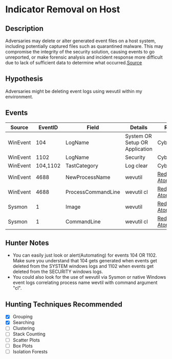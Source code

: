 # Indicator Removal on Host
## Description
Adversaries may delete or alter generated event files on a host system, including potentially captured files such as quarantined malware. This may compromise the integrity of the security solution, causing events to go unreported, or make forensic analysis and incident response more difficult due to lack of sufficient data to determine what occurred.[Source](https://attack.mitre.org/wiki/Technique/T1070)


## Hypothesis
Adversaries might be deleting event logs using wevutil within my environment.


## Events

| Source | EventID | Field | Details | Reference | 
|--------|---------|-------|---------|-----------| 
| WinEvent | 104 | LogName | System OR Setup OR Application | Cyb3rWard0g |
| WinEvent | 1102 | LogName | Security | Cyb3rWard0g |
| WinEvent | 104,1102 | TastCategory | Log clear | Cyb3rWard0g |
| WinEvent | 4688 | NewProcessName | wevutil | [RedCanary-AtomicRedTeam](https://github.com/redcanaryco/atomic-red-team/blob/master/Windows/Defense%20Evasion/Indicator_Removal_on_Host.md) |
| WinEvent | 4688 | ProcessCommandLine | wevutil cl | [RedCanary-AtomicRedTeam](https://github.com/redcanaryco/atomic-red-team/blob/master/Windows/Defense%20Evasion/Indicator_Removal_on_Host.md) |
| Sysmon | 1 | Image | wevutil | [RedCanary-AtomicRedTeam](https://github.com/redcanaryco/atomic-red-team/blob/master/Windows/Defense%20Evasion/Indicator_Removal_on_Host.md) |
| Sysmon | 1 | CommandLine | wevutil cl | [RedCanary-AtomicRedTeam](https://github.com/redcanaryco/atomic-red-team/blob/master/Windows/Defense%20Evasion/Indicator_Removal_on_Host.md) |


## Hunter Notes
* You can easily just look or alert(Automating) for events 104 OR 1102. Make sure you understand that 104 gets generated when events get deleted from the SYSTEM windows logs and 1102 when events get deleted from the SECURITY windows logs.
* You could also look for the use of wevutil via Sysmon or native Windows event logs correlating process name wevtil with command argument "cl".


## Hunting Techniques Recommended

- [x] Grouping
- [x] Searching
- [ ] Clustering
- [ ] Stack Counting
- [ ] Scatter Plots
- [ ] Box Plots
- [ ] Isolation Forests
